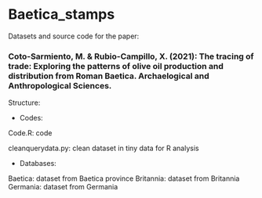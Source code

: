 # Baetica_stamps
Datasets and source code for the paper:

### Coto-Sarmiento, M. & Rubio-Campillo, X. (2021): The tracing of trade: Exploring the patterns of olive oil production and distribution from Roman Baetica. Archaelogical and Anthropological Sciences. 

Structure: 

- Codes:

Code.R: code

cleanquerydata.py: clean dataset in tiny data for R analysis

- Databases: 

Baetica: dataset from Baetica province
Britannia: dataset from Britannia
Germania: dataset from Germania

